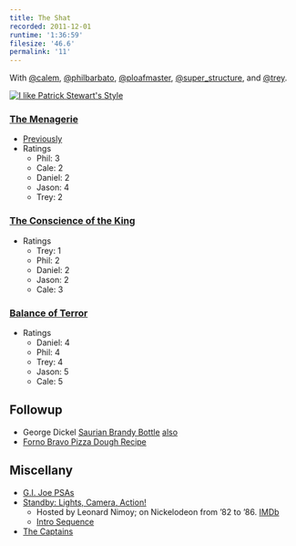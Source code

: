 ```yaml
---
title: The Shat
recorded: 2011-12-01
runtime: '1:36:59'
filesize: '46.6'
permalink: '11'
---
```


With [@calem](https://twitter.com/calem), [@philbarbato](https://twitter.com/philbarbato), [@ploafmaster](https://twitter.com/ploafmaster), [@super_structure](https://twitter.com/super_structure), and [@trey](https://twitter.com/trey).

[![I like Patrick Stewart's Style](http://jawgrind.s3.amazonaws.com/Jawgrind-Episode-11.png)](http://mlkshk.com/p/A1N1)

### [The Menagerie](http://en.wikipedia.org/wiki/The_Menagerie_(Star_Trek:_The_Original_Series))

- [Previously](http://jawgrind.com/post/13003425734/episode-10-brown-butter-delivery)
- Ratings
    - Phil: 3
    - Cale: 2
    - Daniel: 2
    - Jason: 4
    - Trey: 2

### [The Conscience of the King](http://en.wikipedia.org/wiki/The_Conscience_of_the_King)

- Ratings
    - Trey: 1
    - Phil: 2
    - Daniel: 2
    - Jason: 2
    - Cale: 3

### [Balance of Terror](http://en.wikipedia.org/wiki/Balance_of_Terror)

- Ratings
    - Daniel: 4
    - Phil: 4
    - Trey: 4
    - Jason: 5
    - Cale: 5

## Followup

- George Dickel [Saurian Brandy Bottle](http://www.flickriver.com/photos/28579340@N08/4106419812/) [also](http://whiskerino.org/2009/beards/phil/15892/)
- [Forno Bravo Pizza Dough Recipe](http://www.fornobravo.com/pizza/pizza_dough.html)

## Miscellany

- [G.I. Joe PSAs](http://www.youtube.com/watch?v=ogEtfIdgjpY)
- [Standby: Lights, Camera, Action!](http://en.wikipedia.org/wiki/Standby:_Lights,_Camera,_Action)
    - Hosted by Leonard Nimoy; on Nickelodeon from ’82 to ’86. [IMDb](http://www.imdb.com/title/tt0468433/)
    - [Intro Sequence](http://www.youtube.com/watch?v=fphaJVWjoKQ)
- <a href="http://en.wikipedia.org/wiki/The_Captains_(film)">The Captains</a>
